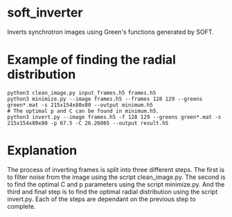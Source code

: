 # soft_inverter

Inverts synchrotron images using Green's functions generated by SOFT.

# Example of finding the radial distribution

```shell
python3 clean_image.py input_frames.h5 frames.h5
python3 minimize.py --image frames.h5 --frames 128 129 --greens green*.mat -s 215x154x80x80 --output minimum.h5
# The optimal p and C can be found in minimum.h5.
python3 invert.py --image frames.h5 -f 128 129 --greens green*.mat -s 215x154x80x80 -p 67.5 -C 26.26065 --output result.h5
```

# Explanation

The process of inverting frames is split into three different steps.
The first is to filter noise from the image using the script clean_image.py.
The second is to find the optimal C and p parameters using the script minimize.py.
And the third and final step is to find the optimal radial distribution using the script invert.py.
Each of the steps are dependant on the previous step to complete.
